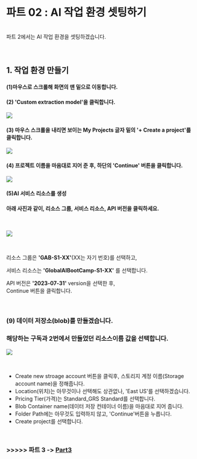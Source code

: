 # 파트 02 : AI 작업 환경 셋팅하기

<br>
파트 2에서는 AI 작업 환경을 셋팅하겠습니다.  
<br>
<br>
<br>

## 1. 작업 환경 만들기
  

#### (1)마우스로 스크롤해 화면의 맨 밑으로 이동합니다.    
#### (2) 'Custom extraction model'을 클릭합니다.  
![](https://github.com/pmj-chosim/azureappdeploy/raw/main/img/9.png)  
  
#### (3) 마우스 스크롤을 내리면 보이는 My Projects 글자 밑의 '+ Create a project'를 클릭합니다.    
![](https://github.com/pmj-chosim/azureappdeploy/raw/main/img/10.png)  
  
#### (4) 프로젝트 이름을 마음대로 지어 준 후, 하단의 'Continue' 버튼을 클릭합니다.  
![](https://github.com/pmj-chosim/azureappdeploy/raw/main/img/11.png)   

#### (5)AI 서비스 리소스를 생성
#### 아래 사진과 같이, 리소스 그룹, 서비스 리소스, API 버전을 클릭하세요.  
<br>

![](https://github.com/pmj-chosim/azureappdeploy/raw/main/img/12.png)    

<br>

리소스 그룹은 **'GAB-S1-XX'**(XX는 자기 번호)를 선택하고,  <br>
 
서비스 리소스는 **'GlobalAIBootCamp-S1-XX'** 를 선택합니다.  <br>

API 버전은 **'2023-07-31'** version을 선택한 후,  <br>
Continue 버튼을 클릭합니다.  <br>
<br><br>

### (9) 데이터 저장소(blob)를 만들겠습니다.
### 해당하는 구독과 2번에서 만들었던 리소스이름 값을 선택합니다.
![](https://github.com/pmj-chosim/azureappdeploy/raw/main/img/13.png)    

<br>  

- Create new stroage account 버튼을 클릭후, 스토리지 계정 이름(Storage account name)을 정해줍니다.  
- Location(위치)는 아무것이나 선택해도 상관없나, 'East US'를 선택하겠습니다.  
- Pricing Tier(가격)는 Standard_GRS Standard를 선택합니다.  
- Blob Container name(데이터 저장 컨테이너 이름)을 마음대로 지어 줍니다.  
- Folder Path에는 아무것도 입력하지 않고, 'Continue'버튼을 누릅니다.  
- Create project를 선택합니다.  

<br>

  
### >>>>> 파트 3 ->  [Part3](https://github.com/pmj-chosim/azureappdeploy/blob/main/sessionguide/Part03.md) 
